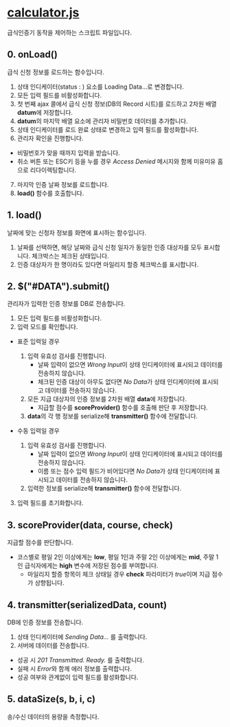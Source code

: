 [calculator.js](https://github.com/luftaquila/ajoumeyoumeow/blob/master/calculator/calculator.js)
=============
급식인증기 동작을 제어하는 스크립트 파일입니다.

## 0. onLoad()
급식 신청 정보를 로드하는 함수입니다.  
1. 상태 인디케이터(status : ) 요소를 Loading Data...로 변경합니다.
2. 모든 입력 필드를 비활성화합니다.
3. 첫 번째 ajax 콜에서 급식 신청 정보(DB의 Record 시트)를 로드하고 2차원 배열 **datum**에 저장합니다.
4. **datum**의 마지막 배열 요소에 관리자 비밀번호 데이터를 추가합니다.
5. 상태 인디케이터를 로드 완료 상태로 변경하고 입력 필드를 활성화합니다.
6. 관리자 확인을 진행합니다.
  * 비밀번호가 맞을 때까지 입력을 받습니다.
  * 취소 버튼 또는 ESC키 등을 누를 경우 *Access Denied* 메시지와 함께 미유미유 홈으로 리다이렉팅합니다.
7. 마지막 인증 날짜 정보를 로드합니다.
8. **load()** 함수를 호출합니다.

## 1. load()
날짜에 맞는 신청자 정보를 화면에 표시하는 함수입니다.
1. 날짜를 선택하면, 해당 날짜와 급식 신청 일자가 동일한 인증 대상자를 모두 표시합니다. 체크박스는 체크된 상태입니다.
2. 인증 대상자가 한 명이라도 있다면 마일리지 할증 체크박스를 표시합니다.

## 2. $("#DATA").submit()
관리자가 입력한 인증 정보를 DB로 전송합니다.
1. 모든 입력 필드를 비활성화합니다.
2. 입력 모드를 확인합니다.
  * 표준 입력일 경우
    1. 입력 유효성 검사를 진행합니다.
        * 날짜 입력이 없으면 *Wrong Input*이 상태 인디케이터에 표시되고 데이터를 전송하지 않습니다.
        * 체크된 인증 대상이 아무도 없다면 *No Data*가 상태 인디케이터에 표시되고 데이터를 전송하지 않습니다.
    2. 모든 지급 대상자의 인증 정보를 2차원 배열 **data**에 저장합니다.
        * 지급할 점수를 **scoreProvider()** 함수를 호출해 판단 후 저장합니다.
    3. **data**의 각 행 정보를 serialize해 **transmitter()** 함수에 전달합니다.  

  * 수동 입력일 경우
    1. 입력 유효성 검사를 진행합니다.
        * 날짜 입력이 없으면 *Wrong Input*이 상태 인디케이터에 표시되고 데이터를 전송하지 않습니다.
        * 이름 또는 점수 입력 필드가 비어있다면 *No Data*가 상태 인디케이터에 표시되고 데이터를 전송하지 않습니다.
    2. 입력한 정보를 serialize해 **transmitter()** 함수에 전달합니다.

3. 입력 필드를 초기화합니다.

## 3. scoreProvider(data, course, check)
지급할 점수를 판단합니다.  
* 코스별로 평일 2인 이상에게는 **low**, 평일 1인과 주말 2인 이상에게는 **mid**, 주말 1인 급식자에게는 **high** 변수에 저장된 점수를 부여합니다.  
  * 마일리지 할증 항목이 체크 상태일 경우 **check** 파라미터가 *true*이며 지급 점수가 상향됩니다.

## 4. transmitter(serializedData, count)
DB에 인증 정보를 전송합니다.
1. 상태 인디케이터에 *Sending Data...* 를 출력합니다.
2. 서버에 데이터를 전송합니다.
  * 성공 시 *201 Transmitted. Ready.* 를 출력합니다.
  * 실패 시 *Error*와 함께 에러 정보를 출력합니다.
  * 성공 여부와 관계없이 입력 필드를 활성화합니다.

## 5. dataSize(s, b, i, c)
송/수신 데이터의 용량을 측정합니다.
